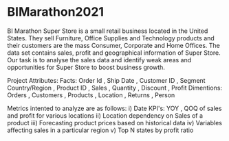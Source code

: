 # BIMarathon2021
BI Marathon 
Super Store is a small retail business located in the United States. They sell Furniture, Office Supplies and Technology products and their customers are the mass Consumer, Corporate and Home Offices.
The data set contains sales, profit and geographical information of Super Store.
Our task is to analyse the sales data and identify weak areas and opportunities for Super Store to boost business growth.

Project Attributes:
Facts: Order Id , Ship Date , Customer ID , Segment Country/Region , Product ID , Sales , Quantity , Discount , Profit
Dimentions: Orders , Customers , Products , Location , Returns , Person


Metrics intented to analyze are as follows:
i) Date KPI's: YOY , QOQ of sales and profit for various locations 
ii) Location dependency on Sales of a product
iii) Forecasting product prices based on historical data
iv) Variables affecting sales in a particular region
v) Top N states by profit ratio
